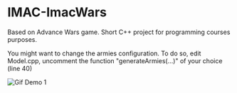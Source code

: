# IMAC-ImacWars

Based on Advance Wars game.
Short C++ project for programming courses purposes.
 
You might want to change the armies configuration. To do so, edit Model.cpp, uncomment the function "generateArmies(...)" of your choice (line 40)

![Gif Demo 1](demo-2.gif)